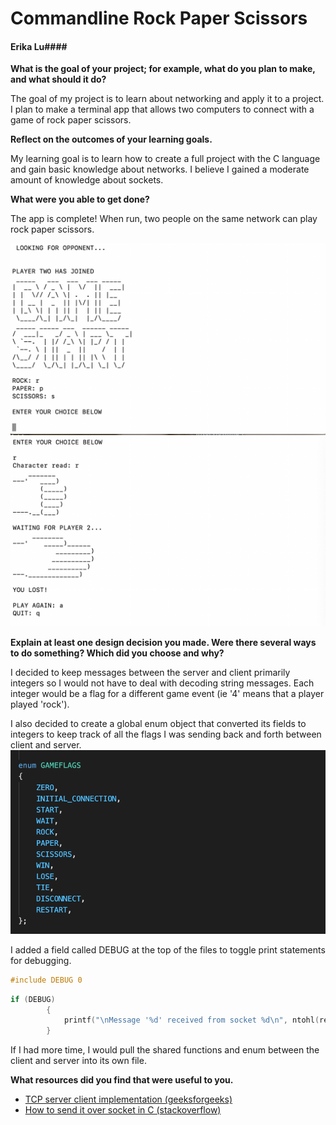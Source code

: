 # Commandline Rock Paper Scissors
#### Erika Lu####

**What is the goal of your project; for example, what do you plan to make, and what should it do?**

The goal of my project is to learn about networking and apply it to a project. I plan to make a terminal app that allows two computers to connect with a game of rock paper scissors.

**Reflect on the outcomes of your learning goals.**

My learning goal is to learn how to create a full project with the C language and gain basic knowledge about networks. I believe I gained a moderate amount of knowledge about sockets. 

**What were you able to get done?**

The app is complete! When run, two people on the same network can play rock paper scissors. 

![](https://github.com/eriakul/SoftSysPoolsidePenguins/blob/8ff61be788ec9c99b787d9ba01be54c4956deb4b/reports/pictures/Screen%20Shot%202021-04-06%20at%208.03.38%20PM.png)
![](https://github.com/eriakul/SoftSysPoolsidePenguins/blob/8ff61be788ec9c99b787d9ba01be54c4956deb4b/reports/pictures/Screen%20Shot%202021-04-06%20at%208.10.51%20PM.png)

**Explain at least one design decision you made.  Were there several ways to do something?  Which did you choose and why?**

I decided to keep messages between the server and client primarily integers so I would not have to deal with decoding string messages. Each integer would be a flag for a different game event (ie '4' means that a player played 'rock').

I also decided to create a global enum object that converted its fields to integers to keep track of all the flags I was sending back and forth between client and server.
![](https://github.com/eriakul/SoftSysPoolsidePenguins/blob/cb37dccf08416ad81a1434474665a9c68409e5de/reports/pictures/Screen%20Shot%202021-04-06%20at%208.11.59%20PM.png)

I added a field called DEBUG at the top of the files to toggle print statements for debugging.

```c
#include DEBUG 0
```
```c
if (DEBUG)
        {
            printf("\nMessage '%d' received from socket %d\n", ntohl(response), socket_fds);
        }
```

If I had more time, I would pull the shared functions and enum between the client and server into its own file. 

**What resources did you find that were useful to you.**

* [TCP server client implementation (geeksforgeeks)](https://www.geeksforgeeks.org/tcp-server-client-implementation-in-c/)
* [How to send it over socket in C (stackoverflow)](https://stackoverflow.com/questions/9140409/transfer-integer-over-a-socket-in-c)